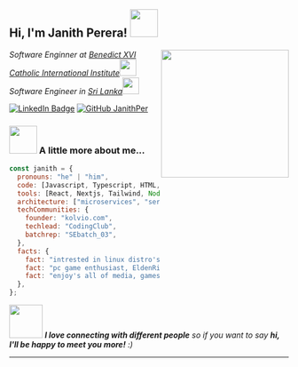 <h2> Hi, I'm Janith Perera! <img src="https://media.giphy.com/media/mGcNjsfWAjY5AEZNw6/giphy.gif" width="50"></h2>
<img align='right' src="https://media.giphy.com/media/v1.Y2lkPTc5MGI3NjExcjUzaXh4bXd6bXMyOGdxZDY1Z2RxdmsydnFpaTdyaGx0djFoaHd2dCZlcD12MV9zdGlja2Vyc19zZWFyY2gmY3Q9cw/UTSoX7Q4bvRSDwqmLE/giphy.gif" width="230">
<p><em>Software Enginner at <a href="https://www.bci.lk/">Benedict XVI Catholic International Institute</a><img src="https://media.giphy.com/media/fYSnHlufseco8Fh93Z/giphy.gif" width="30"></br>Software Engineer in <a href="https://en.wikipedia.org/wiki/Sri_Lanka">Sri Lanka</a><img src="https://media.giphy.com/media/WUlplcMpOCEmTGBtBW/giphy.gif" width="30"> 
</em></p>

[![LinkedIn Badge](https://img.shields.io/badge/-Janith%20Perera-blue?style=flat-square&logo=Linkedin&logoColor=white)](https://www.linkedin.com/in/janithperera04)
[![GitHub JanithPer](https://img.shields.io/github/followers/JanithPer?label=follow&style=social)](https://github.com/JanithPer)

### <img src="https://media.giphy.com/media/VgCDAzcKvsR6OM0uWg/giphy.gif" width="50"> A little more about me...

```javascript
const janith = {
  pronouns: "he" | "him",
  code: [Javascript, Typescript, HTML, CSS, Go, PHP, Python, Java],
  tools: [React, Nextjs, Tailwind, Node, Laravel, Styled - Components, Docker],
  architecture: ["microservices", "server-less", "design system pattern"],
  techCommunities: {
    founder: "kolvio.com",
    techlead: "CodingClub",
    batchrep: "SEbatch_03",
  },
  facts: {
    fact: "intrested in linux distro's, daily driving fedora with gnome",
    fact: "pc game enthusiast, EldenRing best game oat",
    fact: "enjoy's all of media, games, movies, anime you name it",
  },
};
```

<img src="https://media.giphy.com/media/LnQjpWaON8nhr21vNW/giphy.gif" width="60"> <em><b>I love connecting with different people</b> so if you want to say <b>hi, I'll be happy to meet you more!</b> :)</em>

---

